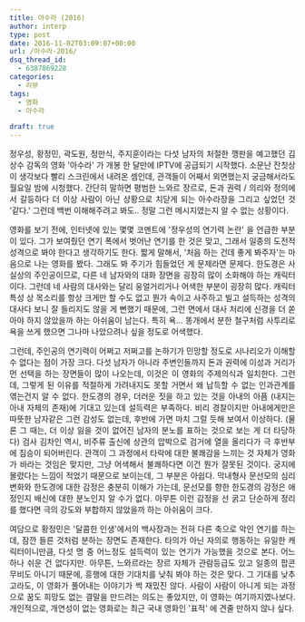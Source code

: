 ```yaml
---
title: 아수라 (2016)
author: interp
type: post
date: 2016-11-02T03:09:07+00:00
url: /아수라-2016/
dsq_thread_id:
  - 6387869228
categories:
  - 리뷰
tags:
  - 영화
  - 아수라

draft: true
---
```

<p style="text-align: justify;">
  정우성, 황정민, 곽도원, 정만식, 주지훈이라는 다섯 남자의 처절한 깽판을 예고했던 김상수 감독의 영화 '아수라' 가 개봉 한 달만에 IPTV에 공급되기 시작했다. 소문난 잔칫상이 생각보다 빨리 스크린에서 내려온 셈인데, 관객들이 어째서 외면했는지 궁금해서라도 월요일 밤에 시청했다. 간단히 말하면 평범한 느와르 장르로, 돈과 권력 / 의리와 정의에서 갈등하다 더 이상 사람이 아닌 상황으로 치닫게 되는 아수라장을 그리고 싶었던 것 '같다.' 그런데 백번 이해해주려고 봐도.. 정말 그런 메시지였는지 알 수 없는 상황이다.
</p>

<p style="text-align: justify;">
  영화를 보기 전에, 인터넷에 있는 몇몇 코멘트에 '정우성의 연기력 논란' 을 언급한 부분이 있다. 그가 보여줬던 연기 폭에서 벗어난 연기를 한 것은 맞고, 그래서 일종의 도전적 성격으로 봐야 한다고 생각하기도 한다. 짧게 말해서, '처음 하는 건데 좋게 봐주자'는 마음으로 나는 영화를 봤다. 그래도 봐 주기가 힘들었던 게 문제라면 문제다. 한도경은 사실상의 주인공이므로, 다른 네 남자와의 대화 장면을 굉장히 많이 소화해야 하는 캐릭터이다. 그런데 네 사람의 대사와는 달리 웅얼거리거나 어색한 부분이 굉장히 많다. 캐릭터 특성 상 목소리를 항상 크게만 할 수도 없고 뭔가 속이고 사주하고 빌고 설득하는 성격의 대사다 보니 잘 들리지도 않을 게 뻔했기 때문에, 그런 면에서 대사 처리에 신경을 더 쏟아야 하지 않았을까 하는 아쉬움이 남는다. 특히 욕&#8230; 똥개에서 분한 철구처럼 사투리로 욕을 쓰게 했으면 그나마 나았으려나 싶을 정도로 어색했다.
</p>

<p style="text-align: justify;">
  그런데, 주인공의 연기력이 어쩌고 저쩌고를 논하기가 민망할 정도로 시나리오가 이해할 수 없다는 점이 가장 크다. 다섯 남자가 아니라 주변인들까지 돈과 권력에 이성과 거리가 먼 선택을 하는 장면들이 많이 나오는데, 이것은 이 영화의 주제의식과 일치한다. 그런데, 그렇게 된 이유를 적절하게 가려내지도 못할 거면서 왜 납득할 수 없는 인과관계를 엮는건지 알 수 없다. 한도경의 경우, 더러운 짓을 하고 있는 것을 아내의 아픔 (내지는 아내 자체의 존재)에 기대고 있는데 설득력은 부족하다. 비리 경찰이지만 아내에게만은 따뜻한 남자같은 그런 감성도 없는데, 후반에 가면 마치 그럴 듯해 보여서 이상하다. (물론 그 때는, 더 이상 잃을 것이 없어진 남자의 분노를 표하는 것으로 보는 게 더 타당하다) 검사 김차인 역시, 비주류 출신에 상관의 압박으로 검거에 열을 올리다가 극 후반부에 짐승이 되어버린다. 관객이 그 과정에서 타락에 대한 불쾌감을 느끼는 것 자체가 영화가 바라는 것임은 맞지만, 그냥 어색해서 불쾌하다면 이건 뭔가 잘못된 것이다. 궁지에 몰렸다는 느낌이 적었기 때문으로 보이는데, 그 부분은 아쉽다. 막내형사 문선모의 심리 변화와 한도경에 대한 감정은 충분히 이해가 가는데, 문선모를 향한 한도경의 감정은 애정인지 배신에 대한 분노인지 알 수가 없다. 아무튼 이런 감정을 선 굵고 단순하게 정리를 했다면 극의 강도와 부합하지 않았을까 하는 아쉬움이 크다.
</p>

<p style="text-align: justify;">
  여담으로 황정민은 '달콤한 인생'에서의 백사장과는 전혀 다른 축으로 악인 연기를 하는데, 잠깐 들른 것처럼 분하는 장면도 존재한다. 타의가 아닌 자의로 행동하는 유일한 캐릭터이니만큼, 다섯 명 중 어느정도 설득력이 있는 연기가 가능했을 것으로 본다. 어느 하나 쉬운 건 없다지만. 아무튼, 느와르라는 장르 자체가 관람등급도 있고 일종의 팝콘 무비도 아니기 때문에, 흥행에 대한 기대치를 낮춰 봐야 하는 것은 맞다. 그 기대를 낮추고라도, 이 영화가 풀어내는 이야기가 썩 재밌진 않다. 사람이 사람이 아니게 되는 과정으로 꿈도 희망도 없는 결말을 만드려는 의도는 좋았지만, 이 영화는 여기까지였나보다. 개인적으로, 개연성이 없는 영화로는 최근 국내 영화인 '표적' 에 견줄 만하지 않나 싶다.
</p>
